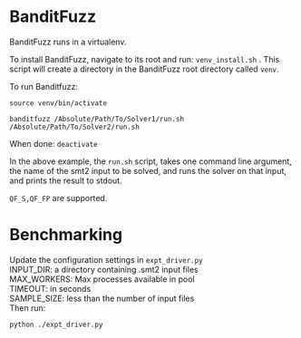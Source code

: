 # BanditFuzz

BanditFuzz runs in a virtualenv.

To install BanditFuzz, navigate to its root and run: `venv_install.sh` . This script will create a directory in the BanditFuzz root directory called `venv`.

To run Banditfuzz:
```
source venv/bin/activate

banditfuzz /Absolute/Path/To/Solver1/run.sh /Absolute/Path/To/Solver2/run.sh

```

When done: `deactivate`

In the above example, the `run.sh` script, takes one command line argument, the name of the smt2 input to be solved, and runs the solver on that input, and prints the result to stdout. 

`QF_S,QF_FP` are supported.

# Benchmarking
Update the configuration settings in `expt_driver.py`  
INPUT\_DIR: a directory containing .smt2 input files  
MAX\_WORKERS: Max processes available in pool  
TIMEOUT: in seconds  
SAMPLE\_SIZE: less than the number of input files  
Then run:
```
python ./expt_driver.py
```
